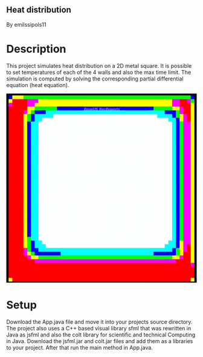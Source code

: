 Heat distribution
------------
By emilssipols11


# Description
This project simulates heat distribution on a 2D metal square. It is possible to set temperatures of each of the 4 walls and also the max time limit. The simulation is computed by solving the corresponding partial differential equation (heat equation). 

![GIF](https://raw.githubusercontent.com/emilssipols11/heat-distribution/master/heat.gif)


# Setup
 Download the App.java file and move it into your projects source directory. The project also uses a C++ based visual library sfml that was rewritten in Java as jsfml and also the colt library for scientific and technical Computing in Java. Download the jsfml.jar and colt.jar files and add them as a libraries to your project. After that run the main method in App.java.
